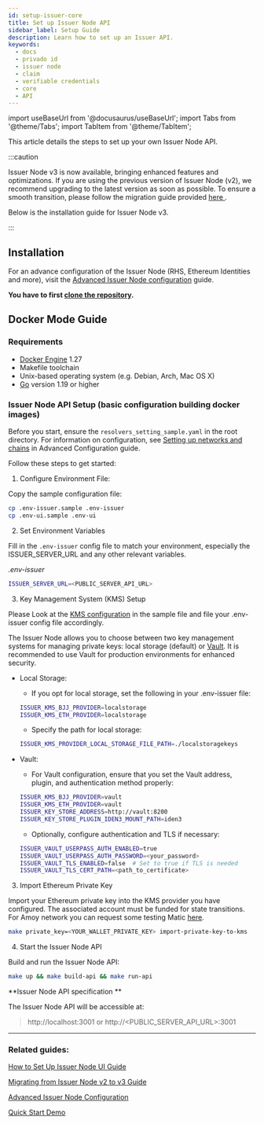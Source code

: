```yaml
---
id: setup-issuer-core
title: Set up Issuer Node API
sidebar_label: Setup Guide
description: Learn how to set up an Issuer API.
keywords:
  - docs
  - privado id
  - issuer node
  - claim
  - verifiable credentials
  - core
  - API
---
```


import useBaseUrl from '@docusaurus/useBaseUrl';
import Tabs from '@theme/Tabs';
import TabItem from '@theme/TabItem';

This article details the steps to set up your own Issuer Node API.

:::caution

Issuer Node v3 is now available, bringing enhanced features and optimizations. If you are using the previous version of Issuer Node (v2), we recommend upgrading to the latest version as soon as possible. To ensure a smooth transition, please follow the migration guide provided [<ins> here </ins>](issuer-migration-guide).

Below is the installation guide for Issuer Node v3.

:::

## Installation

For an advance configuration of the Issuer Node (RHS, Ethereum Identities and more), visit the [Advanced Issuer Node configuration](issuer-configuration.md#Advanced-Issuer-Node-configuration) guide.

**You have to first [clone the repository](https://github.com/0xPolygonID/issuer-node).**

## Docker Mode Guide

### Requirements

- [Docker Engine](https://docs.docker.com/engine/) 1.27
- Makefile toolchain
- Unix-based operating system (e.g. Debian, Arch, Mac OS X)
- [Go](https://go.dev/) version 1.19 or higher

### Issuer Node API Setup (basic configuration building docker images)

Before you start, ensure the `resolvers_setting_sample.yaml` in the root directory. For information on configuration, see [Setting up networks and chains](issuer-configuration.md#Advanced-Issuer-Node-configuration) in Advanced Configuration guide.

Follow these steps to get started:

1. Configure Environment File:

  Copy the sample configuration file:

```bash
cp .env-issuer.sample .env-issuer
cp .env-ui.sample .env-ui
```

2. Set Environment Variables

  Fill in the `.env-issuer` config file to match your environment, especially the ISSUER_SERVER_URL and any other relevant variables. 

  _.env-issuer_

  ```bash
  ISSUER_SERVER_URL=<PUBLIC_SERVER_API_URL>
  ```

3. Key Management System (KMS) Setup

  Please Look at the [KMS configuration](https://github.com/0xPolygonID/issuer-node/blob/main/.env-issuer.sample#L21) in the sample file and file your .env-issuer config file accordingly.

  The Issuer Node allows you to choose between two key management systems for managing private keys: local storage (default) or [Vault](https://www.vaultproject.io/). It is recommended to use Vault for production environments for enhanced security.

  - Local Storage:
    - If you opt for local storage, set the following in your .env-issuer file:

    ```bash
    ISSUER_KMS_BJJ_PROVIDER=localstorage
    ISSUER_KMS_ETH_PROVIDER=localstorage
    ```

    - Specify the path for local storage:

    ```bash
    ISSUER_KMS_PROVIDER_LOCAL_STORAGE_FILE_PATH=./localstoragekeys
    ```
  
  - Vault:
    - For Vault configuration, ensure that you set the Vault address, plugin, and authentication method properly:

    ```bash
    ISSUER_KMS_BJJ_PROVIDER=vault
    ISSUER_KMS_ETH_PROVIDER=vault
    ISSUER_KEY_STORE_ADDRESS=http://vault:8200
    ISSUER_KEY_STORE_PLUGIN_IDEN3_MOUNT_PATH=iden3
    ```

    - Optionally, configure authentication and TLS if necessary:

    ```bash
    ISSUER_VAULT_USERPASS_AUTH_ENABLED=true
    ISSUER_VAULT_USERPASS_AUTH_PASSWORD=<your_password>
    ISSUER_VAULT_TLS_ENABLED=false  # Set to true if TLS is needed
    ISSUER_VAULT_TLS_CERT_PATH=<path_to_certificate>
    ```



3. Import Ethereum Private Key

  Import your Ethereum private key into the KMS provider you have configured. The associated account must be funded for state transitions. For Amoy network you can request some testing Matic [here](https://www.alchemy.com/faucets/polygon-amoy).

  ```bash
  make private_key=<YOUR_WALLET_PRIVATE_KEY> import-private-key-to-kms
  ```

4. Start the Issuer Node API

  Build and run the Issuer Node API:
  ```bash
  make up && make build-api && make run-api
  ```

**Issuer Node API specification **

 The Issuer Node API will be accessible at:
 >http://localhost:3001 or http://<PUBLIC_SERVER_API_URL>:3001




---

### Related guides:

[How to Set Up Issuer Node UI Guide](setup-issuer-ui.md)

[Migrating from Issuer Node v2 to v3 Guide](issuer-migration-guide)



[Advanced Issuer Node Configuration](issuer-configuration.md)

[Quick Start Demo](../quick-start-demo.md)
